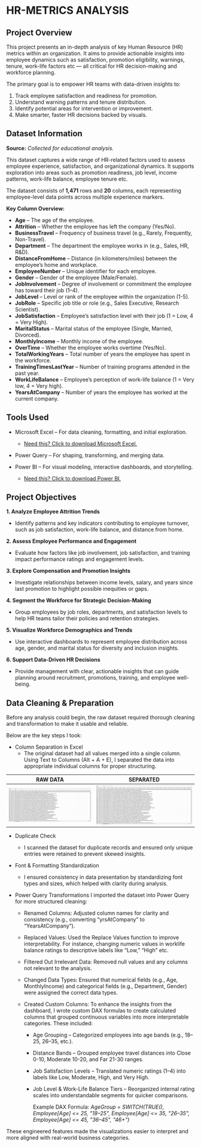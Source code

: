 # HR-METRICS ANALYSIS

## Project Overview

This project presents an in-depth analysis of key Human Resource (HR) metrics within an organization. It aims to provide actionable insights into employee dynamics such as satisfaction, promotion eligibility, warnings, tenure, work-life factors etc — all critical for HR decision-making and workforce planning.

The primary goal is to empower HR teams with data-driven insights to:

1. Track employee satisfaction and readiness for promotion.
2. Understand warning patterns and tenure distribution.
3. Identify potential areas for intervention or improvement.
4. Make smarter, faster HR decisions backed by visuals.

## Dataset Information

**Source:** _Collected for educational analysis._

This dataset captures a wide range of HR-related factors used to assess employee experience, satisfaction, and organizational dynamics. It supports exploration into areas such as promotion readiness, job level, income patterns, work-life balance, employee tenure etc.

The dataset consists of **1,471** rows and **20** columns, each representing employee-level data points across multiple experience markers.

**Key Column Overview:**

- **Age** – The age of the employee.
- **Attrition** – Whether the employee has left the company (Yes/No).
- **BusinessTravel** – Frequency of business travel (e.g., Rarely, Frequently, Non-Travel).
- **Department** – The department the employee works in (e.g., Sales, HR, R&D).
- **DistanceFromHome** – Distance (in kilometers/miles) between the employee’s home and workplace.
- **EmployeeNumber** – Unique identifier for each employee.
- **Gender** – Gender of the employee (Male/Female).
- **JobInvolvement** – Degree of involvement or commitment the employee has toward their job (1–4).
- **JobLevel** – Level or rank of the employee within the organization (1-5).
- **JobRole** – Specific job title or role (e.g., Sales Executive, Research Scientist).
- **JobSatisfaction** – Employee’s satisfaction level with their job (1 = Low, 4 = Very High).
- **MaritalStatus** – Marital status of the employee (Single, Married, Divorced).
- **MonthlyIncome** – Monthly income of the employee.
- **OverTime** – Whether the employee works overtime (Yes/No).
- **TotalWorkingYears** – Total number of years the employee has spent in the workforce.
- **TrainingTimesLastYear** – Number of training programs attended in the past year.
- **WorkLifeBalance** – Employee’s perception of work-life balance (1 = Very low, 4 = Very high).
- **YearsAtCompany** – Number of years the employee has worked at the current company.


## Tools Used

- Microsoft Excel – For data cleaning, formatting, and initial exploration.
  - [Need this? Click to download Microsoft Excel.](https://microsoft.com)

- Power Query – For shaping, transforming, and merging data.

- Power BI – For visual modeling, interactive dashboards, and storytelling.
  - [Need this? Click to download Power BI.](https://www.microsoft.com/en-us/power-platform/products/power-bi/downloads)

## Project Objectives
**1. Analyze Employee Attrition Trends**
  - Identify patterns and key indicators contributing to employee turnover, such as job satisfaction, work-life balance, and distance from home.

**2. Assess Employee Performance and Engagement**
  - Evaluate how factors like job involvement, job satisfaction, and training impact performance ratings and engagement levels.

**3. Explore Compensation and Promotion Insights**
  - Investigate relationships between income levels, salary, and years since last promotion to highlight possible inequities or gaps.

**4. Segment the Workforce for Strategic Decision-Making**
  - Group employees by job roles, departments, and satisfaction levels to help HR teams tailor their policies and retention strategies.

**5. Visualize Workforce Demographics and Trends**
  - Use interactive dashboards to represent employee distribution across age, gender, and marital status for diversity and inclusion insights.

**6. Support Data-Driven HR Decisions**
  - Provide management with clear, actionable insights that can guide planning around recruitment, promotions, training, and employee well-being.

## Data Cleaning & Preparation

Before any analysis could begin, the raw dataset required thorough cleaning and transformation to make it usable and reliable. 

Below are the key steps I took:

- Column Separation in Excel
  - The original dataset had all values merged into a single column. Using Text to Columns (Alt + A + E), I separated the data into appropriate individual columns for proper structuring.

RAW DATA                                                                            |  SEPARATED           
:---------------------------------------------------------------------------------: | :---------------------------------------------------------------------------------------:
 ![](RawData.jpg)                                                                   |   ![](RawData.jpg)

- Duplicate Check
  - I scanned the dataset for duplicate records and ensured only unique entries were retained to prevent skewed insights.

- Font & Formatting Standardization
  - I ensured consistency in data presentation by standardizing font types and sizes, which helped with clarity during analysis.

- Power Query Transformations
I imported the dataset into Power Query for more structured cleaning:

  - Renamed Columns: Adjusted column names for clarity and consistency (e.g., converting “yrsAtCompany” to “YearsAtCompany”).
    
  - Replaced Values: Used the Replace Values function to improve interpretability. For instance, changing numeric values in worklife balance ratings to descriptive labels like “Low,” “High” etc.
    
  - Filtered Out Irrelevant Data: Removed null values and any columns not relevant to the analysis.
    
  - Changed Data Types: Ensured that numerical fields (e.g., Age, MonthlyIncome) and categorical fields (e.g., Department, Gender) were assigned the correct data types.
    
  - Created Custom Columns:
    To enhance the insights from the dashboard, I wrote custom DAX formulas to create calculated columns that grouped continuous variables into more interpretable categories. These included:
    
      - Age Grouping – Categorized employees into age bands (e.g., 18–25, 26–35, etc.).
        
      - Distance Bands – Grouped employee travel distances into Close 0-10, Moderate 10-20, and Far 21-30 ranges.
        
      - Job Satisfaction Levels – Translated numeric ratings (1–4) into labels like Low, Moderate, High, and Very High.
        
      - Job Level & Work-Life Balance Tiers – Reorganized internal rating scales into understandable segments for quicker comparisons.
      
        Example DAX Formula: _AgeGroup = SWITCH(TRUE(), Employee[Age] <= 25, "18–25", Employee[Age] <= 35, "26–35", Employee[Age] <= 45, "36–45", "46+")_

These engineered features made the visualizations easier to interpret and more aligned with real-world business categories.


